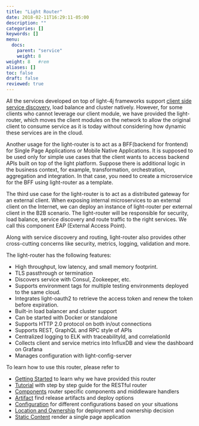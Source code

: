 ```yaml
---
title: "Light Router"
date: 2018-02-11T16:29:11-05:00
description: ""
categories: []
keywords: []
menu:
  docs:
    parent: "service"
    weight: 8
weight: 8	#rem
aliases: []
toc: false
draft: false
reviewed: true
---
```


All the services developed on top of light-4j frameworks support [client side service discovery](http://microservices.io/patterns/client-side-discovery.html), load balance and cluster natively. However, for some clients who cannot leverage our client module, we have provided the light-router, which moves the client modules on the network to allow the original client to consume service as it is today without considering how dynamic these services are in the cloud.

Another usage for the light-router is to act as a BFF(backend for frontend) for Single Page Applications or Mobile Native Applications. It is supposed to be used only for simple use cases that the client wants to access backend APIs built on top of the light platform. Suppose there is additional logic in the business context, for example, transformation, orchestration, aggregation and integration. In that case, you need to create a microservice for the BFF using light-router as a template. 

The third use case for the light-router is to act as a distributed gateway for an external client. When exposing internal microservices to an external client on the Internet, we can deploy an instance of light-router per external client in the B2B scenario. The light-router will be responsible for security, load balance, service discovery and route traffic to the right services. We call this component EAP (External Access Point).

Along with service discovery and routing, light-router also provides other cross-cutting concerns like security, metrics, logging, validation and more.

The light-router has the following features:

* High throughput, low latency, and small memory footprint. 
* TLS passthrough or termination
* Discovers service with Consul, Zookeeper, etc.
* Supports environment tags for multiple testing environments deployed to the same cloud.
* Integrates light-oauth2 to retrieve the access token and renew the token before expiration.
* Built-in load balancer and cluster support
* Can be started with Docker or standalone
* Supports HTTP 2.0 protocol on both in/out connections
* Supports REST, GraphQL and RPC style of APIs
* Centralized logging to ELK with traceabilityId, and correlationId
* Collects client and service metrics into InfluxDB and view the dashboard on Grafana
* Manages configuration with light-config-server

To learn how to use this router, please refer to 


* [Getting Started][] to learn why we have provided this router
* [Tutorial][] with step by step guide for the RESTful router
* [Components][] router specific components and middleware handlers
* [Artifact][] find release artifacts and deploy options
* [Configuration][] for different configurations based on your situations
* [Location and Ownership] for deployment and ownership decision
* [Static Content][] render a single page application


[Getting Started]: /getting-started/light-router/
[Tutorial]: /tutorial/router/
[Components]: /service/router/components/
[Configuration]: /service/router/configuration/
[Artifact]: /service/router/artifact/
[Location and Ownership]: /service/router/location-ownership/
[Static Content]: /service/router/static-content/
